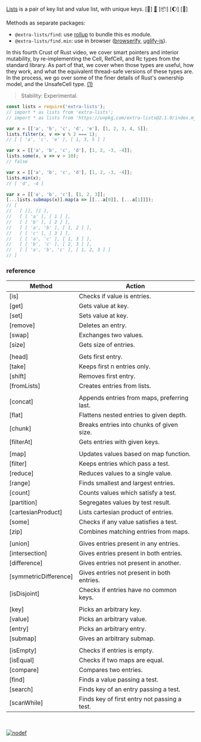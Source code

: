 [Lists] is a pair of key list and value list, with unique keys. [:running:] [:vhs:] [:package:] [:moon:] [:ledger:]

Methods as separate packages:
- `@extra-lists/find`: use [rollup] to bundle this es module.
- `@extra-lists/find.min`: use in browser ([browserify], [uglify-js]).

In this fourth Crust of Rust video, we cover smart pointers and interior
mutability, by re-implementing the Cell, RefCell, and Rc types from the
standard library. As part of that, we cover when those types are useful,
how they work, and what the equivalent thread-safe versions of these types
are. In the process, we go over some of the finer details of Rust's
ownership model, and the UnsafeCell type. [(1)]

> Stability: Experimental.

```javascript
const lists = require('extra-lists');
// import * as lists from 'extra-lists';
// import * as lists from 'https://unpkg.com/extra-lists@2.1.0/index.mjs'; (deno)

var x = [['a', 'b', 'c', 'd', 'e'], [1, 2, 3, 4, 5]];
lists.filter(x, v => v % 2 === 1);
// [ [ 'a', 'c', 'e' ], [ 1, 3, 5 ] ]

var x = [['a', 'b', 'c', 'd'], [1, 2, -3, -4]];
lists.some(x, v => v > 10);
// false

var x = [['a', 'b', 'c', 'd'], [1, 2, -3, -4]];
lists.min(x);
// [ 'd', -4 ]

var x = [['a', 'b', 'c'], [1, 2, 3]];
[...lists.submaps(x)].map(a => [[...a[0]], [...a[1]]]);
// [
//   [ [], [] ],
//   [ [ 'a' ], [ 1 ] ],
//   [ [ 'b' ], [ 2 ] ],
//   [ [ 'a', 'b' ], [ 1, 2 ] ],
//   [ [ 'c' ], [ 3 ] ],
//   [ [ 'a', 'c' ], [ 1, 3 ] ],
//   [ [ 'b', 'c' ], [ 2, 3 ] ],
//   [ [ 'a', 'b', 'c' ], [ 1, 2, 3 ] ]
// ]
```

### reference

| Method                | Action
|-----------------------|-------
| [is]                  | Checks if value is entries.
| [get]                 | Gets value at key.
| [set]                 | Sets value at key.
| [remove]              | Deletes an entry.
| [swap]                | Exchanges two values.
| [size]                | Gets size of entries.
|                       | 
| [head]                | Gets first entry.
| [take]                | Keeps first n entries only.
| [shift]               | Removes first entry.
| [fromLists]           | Creates entries from lists.
|                       | 
| [concat]              | Appends entries from maps, preferring last.
| [flat]                | Flattens nested entries to given depth.
| [chunk]               | Breaks entries into chunks of given size.
| [filterAt]            | Gets entries with given keys.
|                       | 
| [map]                 | Updates values based on map function.
| [filter]              | Keeps entries which pass a test.
| [reduce]              | Reduces values to a single value.
| [range]               | Finds smallest and largest entries.
| [count]               | Counts values which satisfy a test.
| [partition]           | Segregates values by test result.
| [cartesianProduct]    | Lists cartesian product of entries.
| [some]                | Checks if any value satisfies a test.
| [zip]                 | Combines matching entries from maps.
|                       | 
| [union]               | Gives entries present in any entries.
| [intersection]        | Gives entries present in both entries.
| [difference]          | Gives entries not present in another.
| [symmetricDifference] | Gives entries not present in both entries.
| [isDisjoint]          | Checks if entries have no common keys.
|                       | 
| [key]                 | Picks an arbitrary key.
| [value]               | Picks an arbitrary value.
| [entry]               | Picks an arbitrary entry.
| [submap]              | Gives an arbitrary submap.
|                       | 
| [isEmpty]             | Checks if entries is empty.
| [isEqual]             | Checks if two maps are equal.
| [compare]             | Compares two entries.
| [find]                | Finds a value passing a test.
| [search]              | Finds key of an entry passing a test.
| [scanWhile]           | Finds key of first entry not passing a test.

<br>

[![nodef](https://merferry.glitch.me/card/extra-entries.svg)](https://nodef.github.io)

[(1)]: https://www.youtube.com/watch?v=8O0Nt9qY_vo
[Lists]: https://www.npmjs.com/package/@extra-lists/is
[browserify]: https://www.npmjs.com/package/browserify
[rollup]: https://www.npmjs.com/package/rollup
[uglify-js]: https://www.npmjs.com/package/uglify-js
[:vhs:]: https://asciinema.org/a/340409
